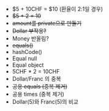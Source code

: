 - $5 + 10CHF = $10 (환율이 2:1일 경우)
- ~~$5 * 2 = 10~~
- ~~amount를 private으로 만들기~~
- ~~Dollar 부작용?~~
- Money 반올림?
- ~~equals()~~
- hashCode()
- Equal null
- Equal object
- 5CHF * 2 = 10CHF
- Dollar/Franc 의 중복
- ~~공용 equals (중복 제거)~~
- 공용 times (중복 제거)
- Dollar(5)와 Franc(5)의 비교